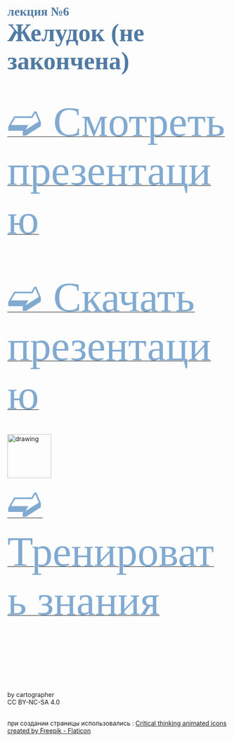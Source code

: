 # <span style="color: #507AA3; font-family: Corbel Light;">лекция №6 </span><br><span style="color: #507AA3; font-family: Corbel Light; font-size: 200%">Желудок (не закончена)</span>
<br/>

[<span style="color: #81AAD1; font-family: Corbel Light;font-size:10vw">➫ Смотреть презентацию</span>](6_GI-1.md)
<br/>
<br/>
<br/>
<br/>


[<span style="color: #81AAD1; font-family: Corbel Light;font-size: 10vw">➫ Скачать презентацию</span>](6_GI-2.md)
<br/>
<br/>
<br/>
<img src="./critical-thinking.gif" alt="drawing" width="100"/><br/>
[<span style="color: #81AAD1; font-family: Corbel Light;font-size: 10vw">➫ Тренировать знания</span>](6_GI-3.md) 
<br/>
<br/>
<br/>
<br/>
<br/>
<br/>
<br/>
<br/>
<br/>







<footer>           
by cartographer<br/> 
CC BY-NC-SA 4.0<br/><br/>

при создании страницы использовались :
<a href="https://www.flaticon.com/free-animated-icons/critical-thinking" title="critical thinking animated icons">Critical thinking animated icons created by Freepik - Flaticon</a>
</footer>





